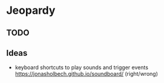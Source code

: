 # Jeopardy

## TODO

## Ideas

- keyboard shortcuts to play sounds and trigger events
  https://jonasholbech.github.io/soundboard/
  (right/wrong)
